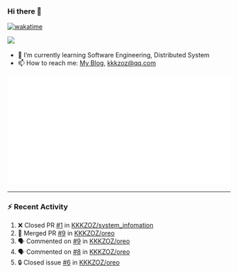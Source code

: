### Hi there 👋

[![wakatime](https://wakatime.com/badge/user/3d3cd454-4851-419e-ab98-0f85a4d69dbf.svg)](https://wakatime.com/@3d3cd454-4851-419e-ab98-0f85a4d69dbf)

![](https://komarev.com/ghpvc/?username=kkkzoz&color=green)

- 🌱 I’m currently learning Software Engineering, Distributed System
- 📫 How to reach me: [My Blog](https://blog.kkkzoz.top/), <kkkzoz@qq.com>

![](https://raw.githubusercontent.com/kkkzoz/github-stats/actions_branch/generated_images/languages.svg)

---

### :zap: Recent Activity

<!--START_SECTION:activity-->
1. ❌ Closed PR [#1](https://github.com/KKKZOZ/system_infomation/pull/1) in [KKKZOZ/system_infomation](https://github.com/KKKZOZ/system_infomation)
2. 🎉 Merged PR [#9](https://github.com/KKKZOZ/oreo/pull/9) in [KKKZOZ/oreo](https://github.com/KKKZOZ/oreo)
3. 🗣 Commented on [#9](https://github.com/KKKZOZ/oreo/pull/9#issuecomment-3113427907) in [KKKZOZ/oreo](https://github.com/KKKZOZ/oreo)
4. 🗣 Commented on [#8](https://github.com/KKKZOZ/oreo/pull/8#issuecomment-3112306667) in [KKKZOZ/oreo](https://github.com/KKKZOZ/oreo)
5. 🔒 Closed issue [#6](https://github.com/KKKZOZ/oreo/issues/6) in [KKKZOZ/oreo](https://github.com/KKKZOZ/oreo)
<!--END_SECTION:activity-->

<!--
**KKKZOZ/KKKZOZ** is a ✨ _special_ ✨ repository because its `README.md` (this file) appears on your GitHub profile.

Here are some ideas to get you started:

- 🔭 I’m currently working on ...
- 🌱 I’m currently learning ...
- 👯 I’m looking to collaborate on ...
- 🤔 I’m looking for help with ...
- 💬 Ask me about ...
- 📫 How to reach me: ...
- 😄 Pronouns: ...
- ⚡ Fun fact: ...
-->
